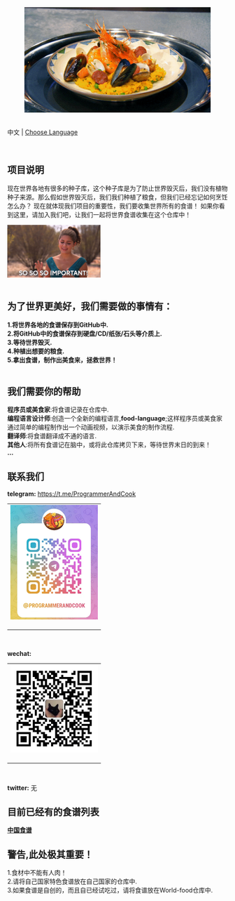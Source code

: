 
<div align="center">
    <img height='240px' src="./img/food_01.gif" alt="world food" />
</div>
<br/>

中文 | [Choose Language](./choose-language.md)
<div align="center">
				<span></span>
</div>
<br/>

## 项目说明
<span>现在世界各地有很多的种子库，这个种子库是为了防止世界毁灭后，我们没有植物种子来源。那么假如世界毁灭后，我们我们种植了粮食，但我们已经忘记如何烹饪怎么办？</span>
<span>现在就体现我们项目的重要性，我们要收集世界所有的食谱！</span>
<span>如果你看到这里，请加入我们吧，让我们一起将世界食谱收集在这个仓库中！</span>
<div align="">
    <img height='120px' src="./img/importmant_01.gif" alt="importamt" />
</div>
<br/>


## 为了世界更美好，我们需要做的事情有：</br>
**1.将世界各地的食谱保存到GitHub中.**</br>
**2.将GitHub中的食谱保存到硬盘/CD/纸张/石头等介质上.**</br>
**3.等待世界毁灭.**</br>
**4.种植出想要的粮食.**</br>
**5.拿出食谱，制作出美食来，拯救世界！**</br>
<br/>


## 我们需要你的帮助
**程序员或美食家**:将食谱记录在仓库中.</br>
**编程语言设计师**:创造一个全新的编程语言,**food-language**;这样程序员或美食家通过简单的编程制作出一个动画视频，以演示美食的制作流程.</br>
**翻译师**:将食谱翻译成不通的语言.</br>
**其他人**:将所有食谱记在脑中，或将此仓库拷贝下来，等待世界末日的到来！</br>
**...**
<br/>


## 联系我们
**telegram:**
https://t.me/ProgrammerAndCook
<table>
    <tr>
      <td align="center" style="width: 200px;">
        <a href="https://t.me/ProgrammerAndCook">
           <img width="200px" src="./img/telegram.png" alt="telegram" /><br>
        </a><br>
      </td>
    </tr>
</table>
<br/>

**wechat:**
<table>
    <tr>
      <td align="center" style="width: 200px;">
        <a href="#">
           <img width="200px" src="./img/qrcode-for-it_fushang.jpg" alt="wechat" /><br>
        </a><br>
      </td>
    </tr>
</table>
<br/>


**twitter:**
无
<br/>



## 目前已经有的食谱列表
**[中国食谱](https://github.com/world-food/China-food)**
<br/>


## 警告,此处极其重要！
1.食材中不能有人肉！</br>
2.请将自己国家特色食谱放在自己国家的仓库中.</br>
3.如果食谱是自创的，而且自已经试吃过，请将食谱放在World-food仓库中.</br>
